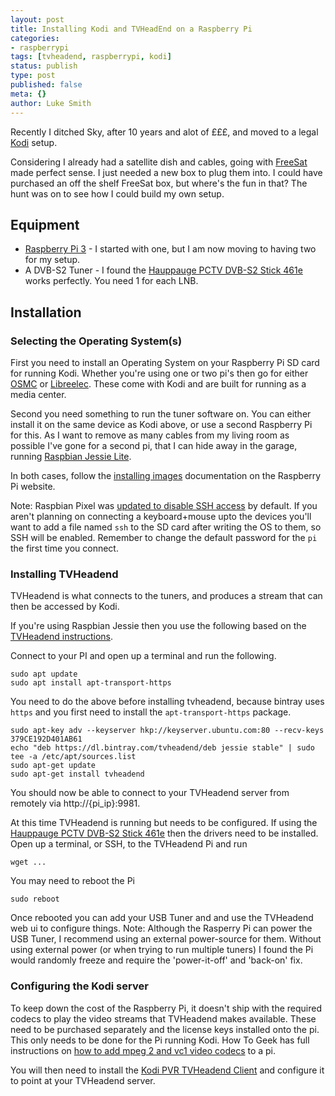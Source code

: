 ```yaml
---
layout: post
title: Installing Kodi and TVHeadEnd on a Raspberry Pi
categories:
- raspberrypi
tags: [tvheadend, raspberrypi, kodi]
status: publish
type: post
published: false
meta: {}
author: Luke Smith
---
```


Recently I ditched Sky, after 10 years and alot of £££, and moved to a legal [Kodi](https://kodi.tv) setup.

Considering I already had a satellite dish and cables, going with [FreeSat](http://www.freesat.co.uk/) made perfect sense. I just needed a new box to plug them into. I could have purchased an off the shelf FreeSat box, but where's the fun in that? The hunt was on to see how I could build my own setup.

## Equipment

- [Raspberry Pi 3](http://amzn.to/2lSwDz2) - I started with one, but I am now moving to having two for my setup.
- A DVB-S2 Tuner - I found the [Hauppauge PCTV DVB-S2 Stick 461e](http://amzn.to/2lSrk2s) works perfectly. You need 1 for each LNB.

## Installation

### Selecting the Operating System(s)

First you need to install an Operating System on your Raspberry Pi SD card for running Kodi. Whether you're using one or two pi's then go for either [OSMC](https://osmc.tv/) or [Libreelec](http://libreelec.tv/). These come with Kodi and are built for running as a media center.

Second you need something to run the tuner software on. You can either install it on the same device as Kodi above, or use a second Raspberry Pi for this. As I want to remove as many cables from my living room as possible I've gone for a second pi, that I can hide away in the garage, running [Raspbian Jessie Lite](https://www.raspberrypi.org/downloads/raspbian/).

In both cases, follow the [installing images](https://www.raspberrypi.org/documentation/installation/installing-images/README.md) documentation on the Raspberry Pi website.

Note: Raspbian Pixel was [updated to disable SSH access](https://www.raspberrypi.org/blog/page/6/?fish#a-security-update-for-raspbian-pixel) by default. If you aren't planning on connecting a keyboard+mouse upto the devices you'll want to add a file named `ssh` to the SD card after writing the OS to them, so SSH will be enabled. Remember to change the default password for the `pi` the first time you connect. 

### Installing TVHeadend

TVHeadend is what connects to the tuners, and produces a stream that can then be accessed by Kodi.

If you're using Raspbian Jessie then you use the following based on the [TVHeadend instructions](https://tvheadend.org/projects/tvheadend/wiki/AptRepository).

Connect to your PI and open up a terminal and run the following.

```shell
sudo apt update
sudo apt install apt-transport-https
```

You need to do the above before installing tvheadend, because bintray uses `https` and you first need to install the `apt-transport-https` package.

```shell
sudo apt-key adv --keyserver hkp://keyserver.ubuntu.com:80 --recv-keys 379CE192D401AB61
echo "deb https://dl.bintray.com/tvheadend/deb jessie stable" | sudo tee -a /etc/apt/sources.list
sudo apt-get update
sudo apt-get install tvheadend
```

You should now be able to connect to your TVHeadend server from remotely via http://{pi_ip}:9981.

At this time TVHeadend is running but needs to be configured. If using the [Hauppauge PCTV DVB-S2 Stick 461e](http://amzn.to/2lSrk2s) then the drivers need to be installed. Open up a terminal, or SSH, to the TVHeadend Pi and run

```shell
wget ...
```

You may need to reboot the Pi

```shell
sudo reboot
```

Once rebooted you can add your USB Tuner and and use the TVHeadend web ui to configure things. Note: Although the Rasperry Pi can power the USB Tuner, I recommend using an external power-source for them. Without using external power (or when trying to run multiple tuners) I found the Pi would randomly freeze and require the 'power-it-off' and 'back-on' fix.

### Configuring the Kodi server

To keep down the cost of the Raspberry Pi, it doesn't ship with the required codecs to play the video streams that TVHeadend makes available. These need to be purchased separately and the license keys installed onto the pi. This only needs to be done for the Pi running Kodi. How To Geek has full instructions on [how to add mpeg 2 and vc1 video codecs](https://www.howtogeek.com/137654/how-to-add-mpeg-2-and-vc-1-video-codec-support-to-your-raspberry-pi/) to a pi.

You will then need to install the [Kodi PVR TVHeadend Client](http://kodi.wiki/view/Tvheadend#Connecting_Kodi_to_Tvheadend) and configure it to point at your TVHeadend server.
